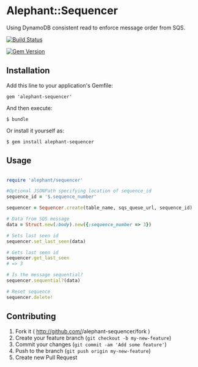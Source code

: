 # Alephant::Sequencer

Using DynamoDB consistent read to enforce message order from SQS.

[![Build
Status](https://travis-ci.org/BBC-News/alephant-sequencer.png)](https://travis-ci.org/BBC-News/alephant-sequencer)

[![Gem Version](https://badge.fury.io/rb/alephant-sequencer.png)](http://badge.fury.io/rb/alephant-sequencer)

## Installation

Add this line to your application's Gemfile:

    gem 'alephant-sequencer'

And then execute:

    $ bundle

Or install it yourself as:

    $ gem install alephant-sequencer

## Usage

```rb

require 'alephant/sequencer'

#Optional JSONPath specifying location of sequence_id
sequence_id = '$.sequence_number'

sequencer = Sequencer.create(table_name, sqs_queue_url, sequence_id)

# Data from SQS message
data = Struct.new(:body).new({:sequence_number => 3})

# Sets last seen id
sequencer.set_last_seen(data)

# Gets last seen id
sequencer.get_last_seen
# => 3

# Is the message sequential?
sequencer.sequential?(data)

# Reset sequence
sequencer.delete!
```

## Contributing
1. Fork it ( http://github.com/<my-github-username>/alephant-sequencer/fork )
2. Create your feature branch (`git checkout -b my-new-feature`)
3. Commit your changes (`git commit -am 'Add some feature'`)
4. Push to the branch (`git push origin my-new-feature`)
5. Create new Pull Request
